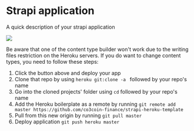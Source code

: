 # Strapi application

A quick description of your strapi application

<a href="https://www.heroku.com/deploy/?template=https://github.com/co3coin-finance/strapi-heroku-template">
<img src="https://assets.strapi.io/uploads/Deploy_button_heroku_b1043fc67d.png" />
</a>

Be aware that one of the content type builder won't work due to the writing files restriction on the Heroku servers. If you do want to change content types, you need to follow these steps:

1. Click the button above and deploy your app
2. Clone that repo by using `heroku git:clone -a ` followed by your repo's name
3. Go into the cloned projects' folder using `cd` followed by your repo's name
4. Add the Heroku boilerplate as a remote by running `git remote add master https://github.com/co3coin-finance/strapi-heroku-template`
5. Pull from this new origin by running `git pull master`
6. Deploy application `git push heroku master`
